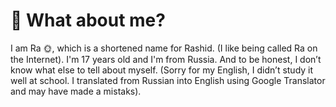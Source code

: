 # 🤔 What about me?

I am Ra 🌞, which is a shortened name for Rashid. (I like being called Ra on the Internet). I'm 17 years old and I'm from Russia. And to be honest, I don’t know what else to tell about myself. (Sorry for my English, I didn’t study it well at school. I translated from Russian into English using Google Translator and may have made a mistaks).
